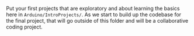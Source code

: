 Put your first projects that are exploratory and about learning the basics here in `Arduino/IntroProjects/`. As we start to build up the codebase for the final project, that will go outside of this folder and will be a collaborative coding project.
